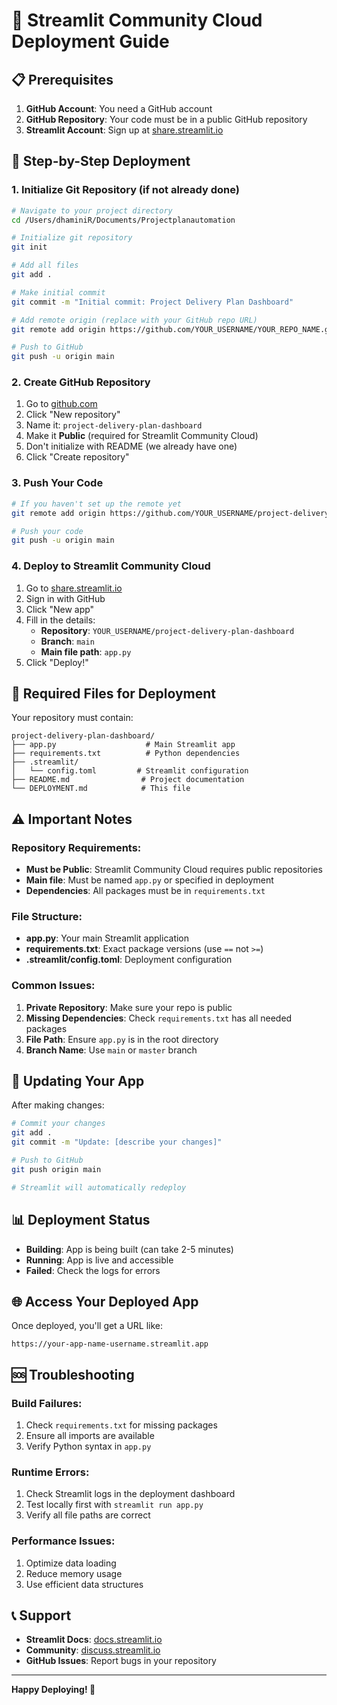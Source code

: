 # 🚀 Streamlit Community Cloud Deployment Guide

## 📋 Prerequisites

1. **GitHub Account**: You need a GitHub account
2. **GitHub Repository**: Your code must be in a public GitHub repository
3. **Streamlit Account**: Sign up at [share.streamlit.io](https://share.streamlit.io)

## 🔧 Step-by-Step Deployment

### 1. Initialize Git Repository (if not already done)

```bash
# Navigate to your project directory
cd /Users/dhaminiR/Documents/Projectplanautomation

# Initialize git repository
git init

# Add all files
git add .

# Make initial commit
git commit -m "Initial commit: Project Delivery Plan Dashboard"

# Add remote origin (replace with your GitHub repo URL)
git remote add origin https://github.com/YOUR_USERNAME/YOUR_REPO_NAME.git

# Push to GitHub
git push -u origin main
```

### 2. Create GitHub Repository

1. Go to [github.com](https://github.com)
2. Click "New repository"
3. Name it: `project-delivery-plan-dashboard`
4. Make it **Public** (required for Streamlit Community Cloud)
5. Don't initialize with README (we already have one)
6. Click "Create repository"

### 3. Push Your Code

```bash
# If you haven't set up the remote yet
git remote add origin https://github.com/YOUR_USERNAME/project-delivery-plan-dashboard.git

# Push your code
git push -u origin main
```

### 4. Deploy to Streamlit Community Cloud

1. Go to [share.streamlit.io](https://share.streamlit.io)
2. Sign in with GitHub
3. Click "New app"
4. Fill in the details:
   - **Repository**: `YOUR_USERNAME/project-delivery-plan-dashboard`
   - **Branch**: `main`
   - **Main file path**: `app.py`
5. Click "Deploy!"

## 📁 Required Files for Deployment

Your repository must contain:

```
project-delivery-plan-dashboard/
├── app.py                    # Main Streamlit app
├── requirements.txt          # Python dependencies
├── .streamlit/
│   └── config.toml         # Streamlit configuration
├── README.md                # Project documentation
└── DEPLOYMENT.md            # This file
```

## ⚠️ Important Notes

### **Repository Requirements:**
- **Must be Public**: Streamlit Community Cloud requires public repositories
- **Main file**: Must be named `app.py` or specified in deployment
- **Dependencies**: All packages must be in `requirements.txt`

### **File Structure:**
- **app.py**: Your main Streamlit application
- **requirements.txt**: Exact package versions (use `==` not `>=`)
- **.streamlit/config.toml**: Deployment configuration

### **Common Issues:**
1. **Private Repository**: Make sure your repo is public
2. **Missing Dependencies**: Check `requirements.txt` has all needed packages
3. **File Path**: Ensure `app.py` is in the root directory
4. **Branch Name**: Use `main` or `master` branch

## 🔄 Updating Your App

After making changes:

```bash
# Commit your changes
git add .
git commit -m "Update: [describe your changes]"

# Push to GitHub
git push origin main

# Streamlit will automatically redeploy
```

## 📊 Deployment Status

- **Building**: App is being built (can take 2-5 minutes)
- **Running**: App is live and accessible
- **Failed**: Check the logs for errors

## 🌐 Access Your Deployed App

Once deployed, you'll get a URL like:
```
https://your-app-name-username.streamlit.app
```

## 🆘 Troubleshooting

### **Build Failures:**
1. Check `requirements.txt` for missing packages
2. Ensure all imports are available
3. Verify Python syntax in `app.py`

### **Runtime Errors:**
1. Check Streamlit logs in the deployment dashboard
2. Test locally first with `streamlit run app.py`
3. Verify all file paths are correct

### **Performance Issues:**
1. Optimize data loading
2. Reduce memory usage
3. Use efficient data structures

## 📞 Support

- **Streamlit Docs**: [docs.streamlit.io](https://docs.streamlit.io)
- **Community**: [discuss.streamlit.io](https://discuss.streamlit.io)
- **GitHub Issues**: Report bugs in your repository

---

**Happy Deploying! 🚀** 